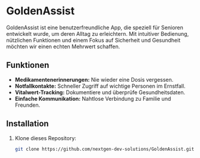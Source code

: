 # GoldenAssist

GoldenAssist ist eine benutzerfreundliche App, die speziell für Senioren entwickelt wurde, um deren Alltag zu erleichtern. Mit intuitiver Bedienung, nützlichen Funktionen und einem Fokus auf Sicherheit und Gesundheit möchten wir einen echten Mehrwert schaffen.

## Funktionen
- **Medikamentenerinnerungen:** Nie wieder eine Dosis vergessen.
- **Notfallkontakte:** Schneller Zugriff auf wichtige Personen im Ernstfall.
- **Vitalwert-Tracking:** Dokumentiere und überprüfe Gesundheitsdaten.
- **Einfache Kommunikation:** Nahtlose Verbindung zu Familie und Freunden.

## Installation
1. Klone dieses Repository:
   ```bash
   git clone https://github.com/nextgen-dev-solutions/GoldenAssist.git
